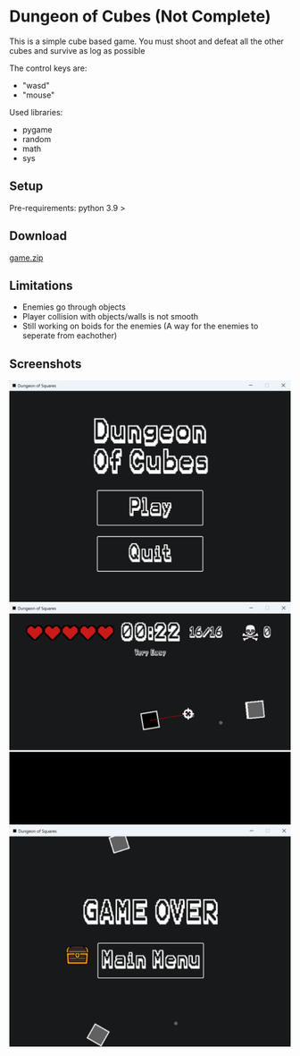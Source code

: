 # Dungeon of Cubes (Not Complete)
This is a simple cube based game. You must shoot and defeat all the other cubes and survive as log as possible

The control keys are:
- "wasd"
- "mouse"

Used libraries:
- pygame
- random
- math
- sys

## Setup
Pre-requirements:
python 3.9 >

## Download
[game.zip](https://github.com/user-attachments/files/17468418/game.zip)

## Limitations
- Enemies go through objects
- Player collision with objects/walls is not smooth
- Still working on boids for the enemies (A way for the enemies to seperate from eachother)

## Screenshots
![Menu](assets/screenshots/startmenu.png)
![Gameplay](assets/screenshots/gameplay.png)
![Game Over](assets/screenshots/gameover.png)
